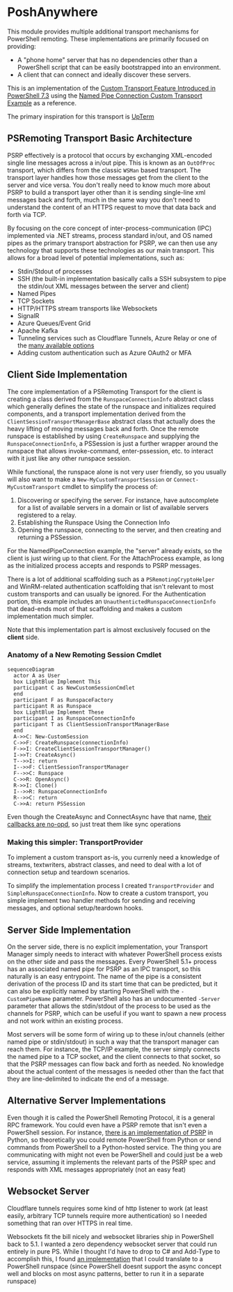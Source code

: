 # PoshAnywhere

This module provides multiple additional transport mechanisms for PowerShell remoting. These implementations are primarily focused on providing:

- A "phone home" server that has no dependencies other than a PowerShell script that can be easily bootstrapped into an environment.
- A client that can connect and ideally discover these servers.

This is an implementation of the [Custom Transport Feature Introduced in PowerShell 7.3](https://github.com/PowerShell/PowerShell/pull/17011) using the [Named Pipe Connection Custom Transport Example](https://github.com/PaulHigin/NamedPipeConnection) as a reference.

The primary inspiration for this transport is [UpTerm](https://upterm.dev/)

## PSRemoting Transport Basic Architecture

PSRP effectively is a protocol that occurs by exchanging XML-encoded single line messages across a in/out pipe. This is known as an `OutOfProc` transport, which differs from the classic `WSMan` based transport. The transport layer handles how those messages get from the client to the server and vice versa. You don't really need to know much more about PSRP to build a transport layer other than it is sending single-line xml messages back and forth, much in the same way you don't need to understand the content of an HTTPS request to move that data back and forth via TCP.

By focusing on the core concept of inter-process-communication (IPC) implemented via .NET streams, process standard in/out, and OS named pipes as the primary transport abstraction for PSRP, we can then use any technology that supports these technologies as our main transport. This allows for a broad level of potential implementations, such as:

- Stdin/Stdout of processes
- SSH (the built-in implementation basically calls a SSH subsystem to pipe the stdin/out XML messages between the server and client)
- Named Pipes
- TCP Sockets
- HTTP/HTTPS stream transports like Websockets
- SignalR
- Azure Queues/Event Grid
- Apache Kafka
- Tunneling services such as Cloudflare Tunnels, Azure Relay or one of the [many available options](https://github.com/anderspitman/awesome-tunneling)
- Adding custom authentication such as Azure OAuth2 or MFA

## Client Side Implementation

The core implementation of a PSRemoting Transport for the client is creating a class derived from the `RunspaceConnectionInfo` abstract class which generally defines the state of the runspace and initializes required components, and a transport implementation derived from the `ClientSessionTransportManagerBase` abstract class that actually does the heavy lifting of moving messages back and forth. Once the remote runspace is established by using `CreateRunspace` and supplying the `RunspaceConnectionInfo`, a PSSession is just a further wrapper around the runspace that allows invoke-command, enter-pssession, etc. to interact with it just like any other runspace session.

While functional, the runspace alone is not very user friendly, so you usually will also want to make a `New-MyCustomTransportSession` or `Connect-MyCustomTransport` cmdlet to simplify the process of:

1. Discovering or specifying the server. For instance, have autocomplete for a list of available servers in a domain or list of available servers registered to a relay.
1. Establishing the Runspace Using the Connection Info
1. Opening the runspace, connecting to the server, and then creating and returning a PSSession.

For the NamedPipeConnection example, the "server" already exists, so the client is just wiring up to that client. For the AttachProcess example, as long as the initialized process accepts and responds to PSRP messages.

There is a lot of additional scaffolding such as a `PSRemotingCryptoHelper` and WinRM-related authentication scaffolding that isn't relevant to most custom transports and can usually be ignored. For the Authentication portion, this example includes an `UnauthentictedRunspaceConnectionInfo` that dead-ends most of that scaffolding and makes a custom implementation much simpler.

Note that this implementation part is almost exclusively focused on the **client** side.

### Anatomy of a New Remoting Session Cmdlet

```mermaid
sequenceDiagram
  actor A as User
  box LightBlue Implement This
  participant C as NewCustomSessionCmdlet
  end
  participant F as RunspaceFactory
  participant R as Runspace
  box LightBlue Implement These
  participant I as RunspaceConnectionInfo
  participant T as ClientSessionTransportManagerBase
  end
  A->>C: New-CustomSession
  C->>F: CreateRunspace(connectionInfo)
  F->>I: CreateClientSessionTransportManager()
  I->>T: CreateAsync()
  T-->>I: return
  I-->>F: ClientSessionTransportManager
  F-->>C: Runspace
  C->>R: OpenAsync()
  R->>I: Clone()
  I-->>R: RunspaceConnectionInfo
  R-->>C: return
  C->>A: return PSSession
```

Even though the CreateAsync and ConnectAsync have that name, [their callbacks are no-opd](https://github.com/PowerShell/PowerShell/blob/c444645b0941d73dc769f0bba6ab70d317bd51a9/src/System.Management.Automation/engine/remoting/client/remotingprotocolimplementation.cs#L123-L144), so just treat them like sync operations

### Making this simpler: TransportProvider

To implement a custom transport as-is, you currenly need a knowledge of streams, textwriters, abstract classes, and need to deal with a lot of connection setup and teardown scenarios.

To simplify the implementation process I created `TransportProvider` and `SimpleRunspaceConnectionInfo`. Now to create a custom transport, you simple implement two handler methods for sending and receiving messages, and optional setup/teardown hooks.

## Server Side Implementation

On the server side, there is no explicit implementation, your Transport Manager simply needs to interact with whatever PowerShell process exists on the other side and pass the messages. Every PowerShell 5.1+ process has an associated named pipe for PSRP as an IPC transport, so this naturally is an easy entrypoint. The name of the pipe is a consistent derivation of the process ID and its start time that can be predicted, but it can also be explicitly named by starting PowerShell with the `-CustomPipeName` parameter. PowerShell also has an undocumented `-Server` parameter that allows the stdin/stdout of the process to be used as the channels for PSRP, which can be useful if you want to spawn a new process and not work within an existing process.

Most servers will be some form of wiring up to these in/out channels (either named pipe or stdin/stdout) in such a way that the transport manager can reach them. For instance, the TCP/IP example, the server simply connects the named pipe to a TCP socket, and the client connects to that socket, so that the PSRP messages can flow back and forth as needed. No knowledge about the actual content of the messages is needed other than the fact that they are line-delimited to indicate the end of a message.

## Alternative Server Implementations

Even though it is called the PowerShell Remoting Protocol, it is a general RPC framework. You could even have a PSRP remote that isn't even a PowerShell session. For instance, [there is an implementation of PSRP](https://psrpcore.readthedocs.io/en/latest/) in Python, so theoretically you could remote PowerShell from Python or send commands from PowerShell to a Python-hosted service. The thing you are communicating with might not even be PowerShell and could just be a web service, assuming it implements the relevant parts of the PSRP spec and responds with XML messages appropriately (not an easy feat)

## Websocket Server

Cloudflare tunnels requires some kind of http listener to work (at least easily, arbitrary TCP tunnels require more authentication) so I needed something that ran over HTTPS in real time.

Websockets fit the bill nicely and websocket libraries ship in PowerShell back to 5.1. I wanted a zero dependency websocket server that could run entirely in pure PS. While I thought I'd have to drop to C# and Add-Type to accomplish this, I found [an implementation](https://www.c-sharpcorner.com/UploadFile/bhushanbhure/websocket-server-using-httplistener-and-client-with-client/) that I could translate to a PowerShell runspace (since PowerShell doesnt support the async concept well and blocks on most async patterns, better to run it in a separate runspace)
